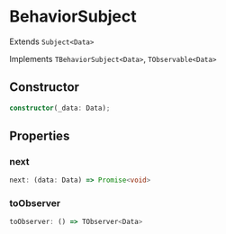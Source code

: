 # BehaviorSubject

Extends `Subject<Data>`

Implements `TBehaviorSubject<Data>`, `TObservable<Data>`

## Constructor

```ts
constructor(_data: Data);
```

## Properties

### next

```ts
next: (data: Data) => Promise<void>
```

### toObserver

```ts
toObserver: () => TObserver<Data>
```
